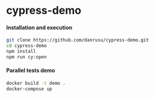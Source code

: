 # cypress-demo

#### Installation and execution

```bash
git clone https://github.com/danrusu/cypress-demo.git
cd cypress-demo
npm install
npm run cy:open
```

#### Parallel tests demo

```bash
docker build -t demo .
docker-compose up
```
